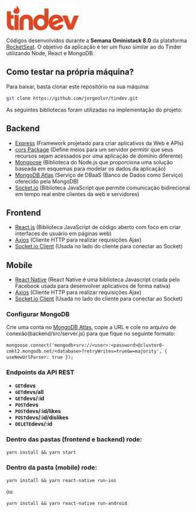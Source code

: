 ![Alt Text](https://github.com/jorgeolvr/tindev/raw/master/mobile/src/assets/logo@2x.png)

Códigos desenvolvidos durante a **Semana Oministack 8.0** da plataforma [RocketSeat](https://rocketseat.com.br/). O objetivo da aplicação é ter um fluxo similar ao do Tinder utilizando Node, React e MongoDB.

## Como testar na própria máquina?

Para baixar, basta clonar este repositório na sua máquina:

```sh
git clone https://github.com/jorgeolvr/tindev.git
```
As seguintes bibliotecas foram utilizadas na implementação do projeto:

## Backend
- [Express](https://www.npmjs.com/package/express) (Framework projetado para criar aplicativos da Web e APIs)
- [cors Package](https://www.npmjs.com/package/cors) (Define meios para um servidor permitir que seus recursos sejam acessados por uma aplicação de domínio diferente)
- [Mongoose](https://mongoosejs.com/) (Biblioteca do Node.js que proporciona uma solução baseada em esquemas para modelar os dados da aplicação)
- [MongoDB Atlas](https://www.mongodb.com/cloud/atlas) (Serviço de DBaaS (Banco de Dados como Serviço) oferecido pela MongoDB)
- [Socket.io](https://socket.io/) (Biblioteca JavaScript que permite comunicação bidirecional em tempo real entre clientes da web e servidores)

## Frontend
- [React.js](https://pt-br.reactjs.org/) (Biblioteca JavaScript de código aberto com foco em criar interfaces de usuário em páginas web)
- [Axios](https://www.npmjs.com/package/axios) (Cliente HTTP para realizar requisições Ajax)
- [Socket.io Client](https://socket.io/docs/client-api/) (Usada no lado do cliente para conectar ao Socket)

## Mobile
- [React Native](https://facebook.github.io/react-native/) (React Native é uma biblioteca Javascript criada pelo Facebook usada para desenvolver aplicativos de forma nativa)
- [Axios](https://www.npmjs.com/package/axios) (Cliente HTTP para realizar requisições Ajax)
- [Socket.io Client](https://socket.io/docs/client-api/) (Usada no lado do cliente para conectar ao Socket)

### Configurar MongoDB<br>
Crie uma conta no <a href="https://www.mongodb.com/cloud/atlas">MongoDB Atlas</a>, copie a URL e cole no arquivo de conexão(backend/src/server.js) para que fique no seguinte formato:<br>
```
mongoose.connect('mongodb+srv://<user>:<password>@cluster0-cmkt2.mongodb.net/<database>?retryWrites=true&w=majority', { useNewUrlParser: true });
```
### Endpoints da API REST

- **<code>GET</code>devs**
- **<code>GET</code>devs/all**
- **<code>GET</code>devs/:id**
- **<code>POST</code>devs**
- **<code>POST</code>devs/:id/likes**
- **<code>POST</code>devs/:id/dislikes**
- **<code>DELETE</code>devs/:id**

### Dentro das pastas (frontend e backend) rode:
```
yarn install && yarn start
```

### Dentro da pasta (mobile) rode:
```
yarn install && yarn react-native run-ios
```
ou
```
yarn install && yarn react-native run-android 
```
